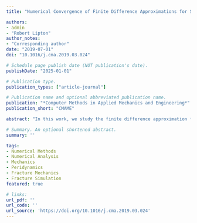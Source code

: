 ```yaml
---
title: "Numerical Convergence of Finite Difference Approximations for State-Based Peridynamic Fracture Models"

authors:
- admin
- "Robert Lipton"
author_notes:
- "Corresponding author"
date: "2019-07-01"
doi: "10.1016/j.cma.2019.03.024"

# Schedule page publish date (NOT publication's date).
publishDate: "2025-01-01"

# Publication type.
publication_types: ["article-journal"]

# Publication name and optional abbreviated publication name.
publication: "*Computer Methods in Applied Mechanics and Engineering*"
publication_short: "CMAME"

abstract: "In this work, we study the finite difference approximation for a class of nonlocal fracture models. The nonlocal model is initially elastic but beyond a critical strain the material softens with increasing strain. This model is formulated as a state-based peridynamic model using two potentials: one associated with hydrostatic strain and the other associated with tensile strain. We show that the dynamic evolution is well-posed in the space of Hölder continuous functions $C^{0,\\gamma}$ with Hölder exponent $\\gamma \\in (0, 1]$. Here the length scale of nonlocality is $\\epsilon$, the size of time step is $\\Delta t$ and the mesh size is $h$. The finite difference approximations are seen to converge to the Hölder solution at the rate $C_t \\Delta t + C_s h \\gamma /\\epsilon^2$ where the constants $C_t$ and $C_s$ are independent of the discretization. The semi-discrete approximations are found to be stable with time. We present numerical simulations for crack propagation that computationally verify the theoretically predicted convergence rate. We also present numerical simulations for crack propagation in pre-cracked samples subject to a bending load."

# Summary. An optional shortened abstract.
summary: ''

tags:
- Numerical Methods
- Numerical Analysis
- Mechanics
- Peridynamics
- Fracture Mechanics
- Fracture Simulation
featured: true

# links:
url_pdf: ''
url_code: ''
url_source: 'https://doi.org/10.1016/j.cma.2019.03.024'
---
```


